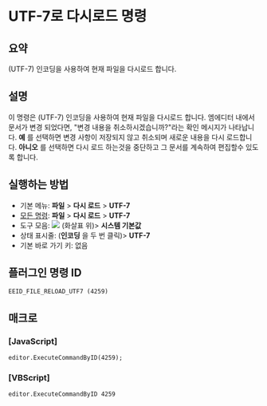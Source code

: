 # UTF-7로 다시로드 명령

## 요약

(UTF-7) 인코딩을 사용하여 현재 파일을 다시로드 합니다.

## 설명

이 명령은 (UTF-7) 인코딩을 사용하여 현재 파일을 다시로드 합니다. 엠에디터 내에서 문서가 변경 되었다면, "변경 내용을 취소하시겠습니까?"라는 확인 메시지가 나타납니다.
**예** 를 선택하면 변경 사항이 저장되지 않고 취소되며 새로운 내용을 다시 로드합니다. **아니오** 를 선택하면 다시 로드 하는것을 중단하고 그 문서를 계속하여
편집할수 있도록 합니다.

## 실행하는 방법

- 기본 메뉴: **파일** \> **다시 로드** \> **UTF-7**
- [모든 명령](../tools/all_commands): **파일** \> **다시 로드** \> **UTF-7**
- 도구 모음: ![](../../images/reload..png) (화살표 위)\> **시스템 기본값**
- 상태 표시줄: (**인코딩** 을 두 번 클릭)\> **UTF-7**
- 기본 바로 가기 키: 없음

## 플러그인 명령 ID

```
EEID_FILE_RELOAD_UTF7 (4259)
```

## 매크로

### \[JavaScript\]

```
editor.ExecuteCommandByID(4259);
```

### \[VBScript\]

```
editor.ExecuteCommandByID 4259
```

